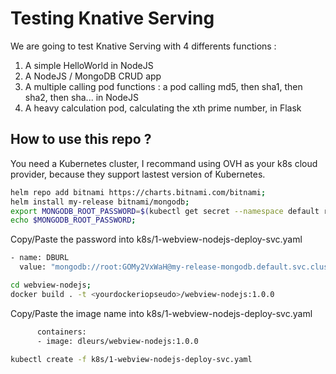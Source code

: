 # Testing Knative Serving


We are going to test Knative Serving with 4 differents functions :
1. A simple HelloWorld in NodeJS
2. A NodeJS / MongoDB CRUD app
3. A multiple calling pod functions : a pod calling md5, then sha1, then sha2, then sha... in NodeJS
4. A heavy calculation pod, calculating the xth prime number, in Flask

## How to use this repo ?

You need a Kubernetes cluster, I recommand using OVH as your k8s cloud provider, because they support lastest version of Kubernetes.
```bash
helm repo add bitnami https://charts.bitnami.com/bitnami; 
helm install my-release bitnami/mongodb;
export MONGODB_ROOT_PASSWORD=$(kubectl get secret --namespace default release-1-mongodb -o jsonpath="{.data.mongodb-root-password}" | base64 --decode);
echo $MONGODB_ROOT_PASSWORD;
```
Copy/Paste the password into k8s/1-webview-nodejs-deploy-svc.yaml
```bash
- name: DBURL
  value: "mongodb://root:GOMy2VxWaH@my-release-mongodb.default.svc.cluster.local:27017/todoProject?authSource=admin"
```
```bash
cd webview-nodejs; 
docker build . -t <yourdockeriopseudo>/webview-nodejs:1.0.0
```
Copy/Paste the image name into k8s/1-webview-nodejs-deploy-svc.yaml
```bash
      containers:
      - image: dleurs/webview-nodejs:1.0.0
```

```bash
kubectl create -f k8s/1-webview-nodejs-deploy-svc.yaml
```

```bash
```